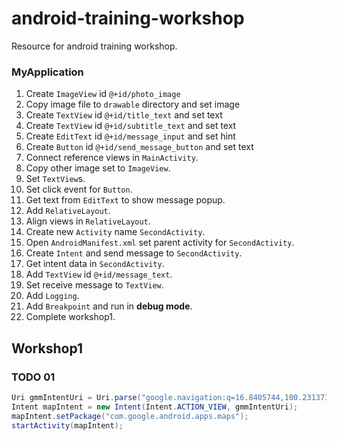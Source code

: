 # android-training-workshop
Resource for android training workshop.

### MyApplication
1. Create `ImageView` id `@+id/photo_image`
2. Copy image file to `drawable` directory and set image
3. Create `TextView` id `@+id/title_text` and set text
4. Create `TextView` id `@+id/subtitle_text` and set text
5. Create `EditText` id `@+id/message_input` and set hint
6. Create `Button` id `@+id/send_message_button` and set text
7. Connect reference views in `MainActivity`.
8. Copy other image set to `ImageView`.
9. Set `TextView`s.
10. Set click event for `Button`.
11. Get text from `EditText` to show message popup.
12. Add `RelativeLayout`.
13. Align views in `RelativeLayout`.
14. Create new `Activity` name `SecondActivity`.
15. Open `AndroidManifest.xml` set parent activity for `SecondActivity`.
16. Create `Intent` and send message to `SecondActivity`.
17. Get intent data in `SecondActivity`.
18. Add `TextView` id `@+id/message_text`.
19. Set receive message to `TextView`.
20. Add `Logging`.
21. Add `Breakpoint` and run in __debug mode__.
22. Complete workshop1.

## Workshop1

### TODO 01
```java
Uri gmmIntentUri = Uri.parse("google.navigation:q=16.8405744,100.2313737&mode=d");
Intent mapIntent = new Intent(Intent.ACTION_VIEW, gmmIntentUri);
mapIntent.setPackage("com.google.android.apps.maps");
startActivity(mapIntent);
```

